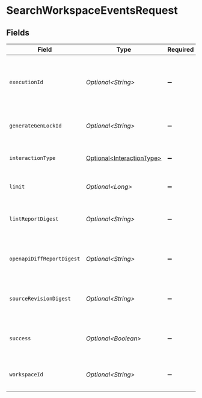 # SearchWorkspaceEventsRequest


## Fields

| Field                                                                | Type                                                                 | Required                                                             | Description                                                          |
| -------------------------------------------------------------------- | -------------------------------------------------------------------- | -------------------------------------------------------------------- | -------------------------------------------------------------------- |
| `executionId`                                                        | *Optional\<String>*                                                  | :heavy_minus_sign:                                                   | Shared execution ID for cli events across a single action.           |
| `generateGenLockId`                                                  | *Optional\<String>*                                                  | :heavy_minus_sign:                                                   | A specific gen lock ID for the events.                               |
| `interactionType`                                                    | [Optional\<InteractionType>](../../models/shared/InteractionType.md) | :heavy_minus_sign:                                                   | Specified interaction type for events.                               |
| `limit`                                                              | *Optional\<Long>*                                                    | :heavy_minus_sign:                                                   | Number of results to return.                                         |
| `lintReportDigest`                                                   | *Optional\<String>*                                                  | :heavy_minus_sign:                                                   | Unique identifier of the lint report digest.                         |
| `openapiDiffReportDigest`                                            | *Optional\<String>*                                                  | :heavy_minus_sign:                                                   | Unique identifier of the openapi diff report digest.                 |
| `sourceRevisionDigest`                                               | *Optional\<String>*                                                  | :heavy_minus_sign:                                                   | Unique identifier of the source revision digest.                     |
| `success`                                                            | *Optional\<Boolean>*                                                 | :heavy_minus_sign:                                                   | Whether the event was successful or not.                             |
| `workspaceId`                                                        | *Optional\<String>*                                                  | :heavy_minus_sign:                                                   | Unique identifier of the workspace.                                  |
